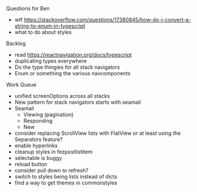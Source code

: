 Questions for Ben
* wtf https://stackoverflow.com/questions/17380845/how-do-i-convert-a-string-to-enum-in-typescript
* what to do about styles

Backlog
* read https://reactnavigation.org/docs/typescript
* duplicating types everywhere
* Do the type thingies for all stack navigators
* Enum or something the various navcomponents

Work Queue
* unified screenOptions across all stacks
* New pattern for stack navigators starts with seamail
* Seamail
  * Viewing (pagination)
  * Responding
  * New
* consider replacing ScrollView lists with FlatView or at least using the Separators feature?
* enable hyperlinks
* cleanup styles in fezpostlistitem
* selectable is buggy
* reload button
* consider pull down to refresh?
* switch to styles being lists instead of dicts
* find a way to get themes in commonstyles
